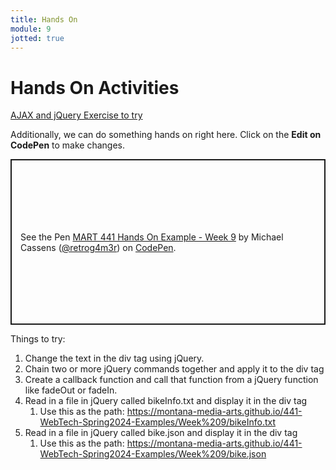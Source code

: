 ```yaml
---
title: Hands On
module: 9
jotted: true
---
```


# Hands On Activities

<a href="https://www.teaching-materials.org/ajax/exercise_ajax" target="_new">AJAX and jQuery Exercise to try</a>

Additionally, we can do something hands on right here.  Click on the **Edit on CodePen** to make changes.

<p class="codepen" data-height="400" data-theme-id="light" data-default-tab="html,result" data-user="retrog4m3r" data-slug-hash="GRNBEmJ" style="height: 265px; box-sizing: border-box; display: flex; align-items: center; justify-content: center; border: 2px solid; margin: 1em 0; padding: 1em;" data-pen-title="MART 441 Hands On Example - Week 9">
  <span>See the Pen <a href="https://codepen.io/retrog4m3r/pen/GRNBEmJ">
  MART 441 Hands On Example - Week 9</a> by Michael Cassens (<a href="https://codepen.io/retrog4m3r">@retrog4m3r</a>)
  on <a href="https://codepen.io">CodePen</a>.</span>
</p>
<script async src="https://cpwebassets.codepen.io/assets/embed/ei.js"></script>

Things to try:

1. Change the text in the div tag using jQuery.
2. Chain two or more jQuery commands together and apply it to the div tag
3. Create a callback function and call that function from a jQuery function like fadeOut or fadeIn.
4. Read in a file in jQuery called bikeInfo.txt and display it in the div tag
   1. Use this as the path: https://montana-media-arts.github.io/441-WebTech-Spring2024-Examples/Week%209/bikeInfo.txt
5. Read in a file in jQuery called bike.json and display it in the div tag
   1. Use this as the path: https://montana-media-arts.github.io/441-WebTech-Spring2024-Examples/Week%209/bike.json

